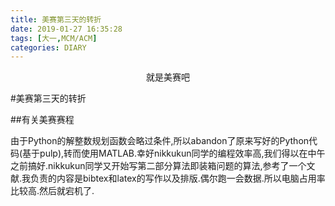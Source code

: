 ```yaml
---
title: 美赛第三天的转折
date: 2019-01-27 16:35:28
tags: [大一,MCM/ACM]
categories: DIARY
---
```

<p align = "center">就是美赛吧</p>
<!--more-->
#美赛第三天的转折

##有关美赛赛程

由于Python的解整数规划函数会略过条件,所以abandon了原来写好的Python代码(基于pulp),转而使用MATLAB.幸好nikkukun同学的编程效率高,我们得以在中午之前搞好.nikkukun同学又开始写第二部分算法即装箱问题的算法,参考了一个文献.我负责的内容是bibtex和latex的写作以及排版.偶尔跑一会数据.所以电脑占用率比较高.然后就宕机了.